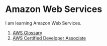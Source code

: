 # Amazon Web Services

I am learning Amazon Web Services.

1. [AWS Glossary](AWS_Glossary.md)
2. [AWS Certified Developer Associate](AWS_CDA.md)